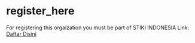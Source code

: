 # register_here
For registering this orgaization you must be part of STIKI INDONESIA
Link: [Daftar Disini](https://registeropensourcestiki.netlify.app/)
